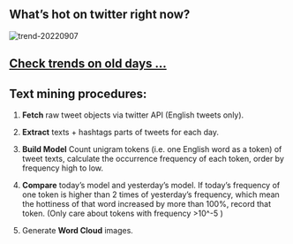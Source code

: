 ## What’s hot on twitter right now?

![trend-20220907][wordcloud]

[wordcloud]: https://raw.githubusercontent.com/xdqc/tweet-trend-everyday/master/word-cloud/trend-20220907.png?token=AF5V4P7ADR6KQBZ4CEDTNIK6AXRMU "trend-20220907"

## [Check trends on old days ...](https://github.com/xdqc/tweet-trend-everyday/tree/master/word-cloud)

## Text mining procedures:

1. **Fetch** raw tweet objects via twitter API (English tweets only).

2. **Extract** texts + hashtags parts of tweets for each day.

3. **Build Model** Count unigram tokens (i.e. one English word as a token) of tweet texts, calculate the occurrence frequency of each token, order by frequency high to low.

4. **Compare** today’s model and yesterday’s model. If today’s frequency of one token is higher than 2 times of yesterday’s frequency, which mean the hottiness of that word increased by more than 100%, record that token. (Only care about tokens with frequency >10^-5 )

5. Generate **Word Cloud** images.
